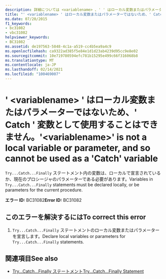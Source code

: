 ```yaml
---
description: 詳細については <variablename> 、' ' はローカル変数またはパラメーターではないため、' Catch ' 変数として使用することはできません。
title: "' <variablename> ' はローカル変数またはパラメーターではないため、' Catch ' 変数として使用することはできません。"
ms.date: 07/20/2015
f1_keywords:
- bc31082
- vbc31082
helpviewer_keywords:
- BC31082
ms.assetid: de197563-5848-4c1a-a519-cc4b5ea9a4c9
ms.openlocfilehash: ca9322ad385f5e84e1d1d23ab4239d95cc9e8e02
ms.sourcegitcommit: 10e719780594efc781b15295e499c66f316068b8
ms.translationtype: MT
ms.contentlocale: ja-JP
ms.lasthandoff: 02/14/2021
ms.locfileid: "100469007"
---
```

# <a name="variablename-is-not-a-local-variable-or-parameter-and-so-cannot-be-used-as-a-catch-variable"></a><span data-ttu-id="17f3f-103">' \<variablename> ' はローカル変数またはパラメーターではないため、' Catch ' 変数として使用することはできません。</span><span class="sxs-lookup"><span data-stu-id="17f3f-103">'\<variablename>' is not a local variable or parameter, and so cannot be used as a 'Catch' variable</span></span>

<span data-ttu-id="17f3f-104">`Try...Catch...Finally` ステートメント内の変数は、ローカルで宣言されているか、現在のプロシージャのパラメーターである必要があります。</span><span class="sxs-lookup"><span data-stu-id="17f3f-104">Variables in `Try...Catch...Finally` statements must be declared locally, or be parameters for the current procedure.</span></span>  
  
 <span data-ttu-id="17f3f-105">**エラー ID:** BC31082</span><span class="sxs-lookup"><span data-stu-id="17f3f-105">**Error ID:** BC31082</span></span>  
  
## <a name="to-correct-this-error"></a><span data-ttu-id="17f3f-106">このエラーを解決するには</span><span class="sxs-lookup"><span data-stu-id="17f3f-106">To correct this error</span></span>  
  
1. <span data-ttu-id="17f3f-107">`Try...Catch...Finally` ステートメントのローカル変数またはパラメーターを宣言します。</span><span class="sxs-lookup"><span data-stu-id="17f3f-107">Declare local variables or parameters for `Try...Catch...Finally` statements.</span></span>  
  
## <a name="see-also"></a><span data-ttu-id="17f3f-108">関連項目</span><span class="sxs-lookup"><span data-stu-id="17f3f-108">See also</span></span>

- [<span data-ttu-id="17f3f-109">Try...Catch...Finally ステートメント</span><span class="sxs-lookup"><span data-stu-id="17f3f-109">Try...Catch...Finally Statement</span></span>](../language-reference/statements/try-catch-finally-statement.md)
